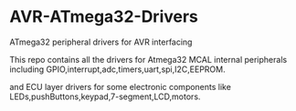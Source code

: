 # AVR-ATmega32-Drivers
ATmega32 peripheral drivers for AVR interfacing

This repo contains all the drivers for Atmega32 MCAL internal peripherals including GPIO,interrupt,adc,timers,uart,spi,I2C,EEPROM.

and ECU layer drivers for some electronic components like LEDs,pushButtons,keypad,7-segment,LCD,motors.

